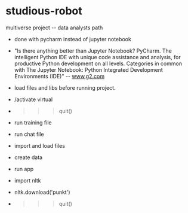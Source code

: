 # studious-robot
multiverse project -- data analysts path 
- done with pycharm instead of jupyter notebook
- "Is there anything better than Jupyter Notebook?
PyCharm. The intelligent Python IDE with unique code assistance and analysis, for productive Python development on all levels. Categories in common with The Jupyter Notebook: Python Integrated Development Environments (IDE)" -- www.g2.com

- load files and libs before running project.
- /activate virtual
- >>> quit()
- run training file
- run chat file
- import  and load files
- create data
- run app
- import nltk
- nltk.download('punkt')
- >>> quit()

